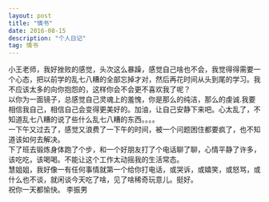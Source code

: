 ```yaml
---
layout: post
title: "情书"
date: 2016-08-15
description: "个人日记"
tag: 情书
---
```


小王老师，我好挫败的感觉，头次这么暴躁，感觉自己啥也不会，我觉得得需要一个心态，把以前学的乱七八糟的全部忘掉才对，然后再花时间从头到尾的学习。我不应该太多的向你抱怨的，这样你会不会更不喜欢我了呢？<br/>
以你为一面镜子，总感觉自己灵魂上的羞愧，你是那么的纯洁，那么的虔诚.我要相信我自己，相信自己会变得更美好的。加油，让自己安静下来吧。心太乱了，不知道乱七八糟的说了些什么乱七八糟的东西。。。。<br/>
一下午又过去了，感觉又浪费了一下午的时间，被一个问题困住都要疯了，也不知道该如何去解决。<br/>
下了班去锻炼身体跑了个步，和一个好朋友打了个电话聊了聊，心情平静了许多，该吃吃，该喝喝。不能让这个工作太动摇我的生活常态。<br/>
慧姐姐，我好像一有任何事情就第一个给你打电话，或哭诉，或嬉笑，或怒骂，或什么也不谈，就闲谈今天吃了啥，见了啥稀奇玩意儿。挺好。<br/>
祝你一天都愉快。
李振男
